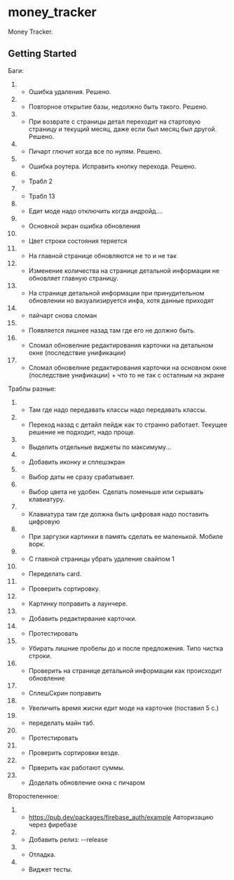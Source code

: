 # money_tracker

Money Tracker.

## Getting Started

Баги:
1. + Ошибка удаления. Решено.
2. + Повторное открытие базы, недолжно быть такого. Решено.
3. + При возврате с страницы детал переходит на стартовую страницу и текущий месяц, даже если был месяц был другой. Решено.
4. + Пичарт глючит когда все по нулям. Решено.
5. + Ошибка роутера. Исправить кнопку перехода. Решено.
6. + Трабл 2
7. + Трабл 13
8. + Едит моде надо отключить когда андройд....
9. + Основной экран ошибка обновления
10. + Цвет строки состояния теряется
11. + На главной странице обновляются не то и не так
12. + Изменение количества на странице детальной информации не обновляет главную страницу.
13. + На странице детальной информации при принудительном обновлении но визуализируется инфа, хотя данные приходят
14. + пайчарт снова сломан
15. + Появляется лишнее назад там где его не должно быть.
16. + Сломал обновелние редактирования карточки на детальном окне (последствие унификации)
17. - Сломал обновелние редактирования карточки на основном окне (последствие унификации) + что то не так с осталным на экране

Траблы разные:
1.  + Там где надо передавать классы надо передавать классы.
2.  + Переход назад с детайл пейдж как то странно работает. Текущее решение не подходит, надо проще.
3.  + Выделить отдельные виджеты по максимуму...
4.  + Добавить иконку и сплешэкран
5.  + Выбор даты не сразу срабатывает.
6.  + Выбор цвета не удобен. Сделать поменьше или скрывать клавиатуру.
7.  + Клавиатура там где должна быть цифровая надо поставить цифровую
8.  + При заргузки картинки в память сделать ее маленькой. Мобиле ворк.
9.  + С главной страницы убрать удаление свайпом 1
10. + Переделать card.
11. + Проверить сортировку.
12. + Картинку поправить а лаунчере.
13. + Добавить редактирвание карточки.
14. + Протестировать
15. + Убирать лишние пробелы до и после предложения. Типо чистка строки.
16. + Проверить на странице детальной информации как происходит обновление
17. + СплешСкрин поправить
18. + Увеличить время жисни едит моде на карточке (поставил 5 с.)
19. + переделать майн таб.
20. - Протестировать
21. - Проверить сортировки везде.
22. - Прверить как работают суммы.
23. - Доделать обновление окна с пичаром

Второстепенное:
1. - https://pub.dev/packages/firebase_auth/example Авторизацию через фиребазе
2. + Добавить релиз: --release
3. + Отладка.
4. - Виджет тесты.
